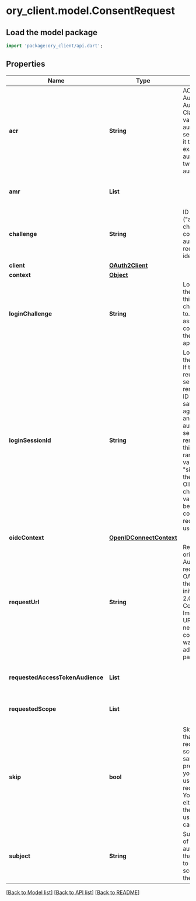 # ory_client.model.ConsentRequest

## Load the model package
```dart
import 'package:ory_client/api.dart';
```

## Properties
Name | Type | Description | Notes
------------ | ------------- | ------------- | -------------
**acr** | **String** | ACR represents the Authentication AuthorizationContext Class Reference value for this authentication session. You can use it to express that, for example, a user authenticated using two factor authentication. | [optional] 
**amr** | **List<String>** |  | [optional] [default to const []]
**challenge** | **String** | ID is the identifier (\"authorization challenge\") of the consent authorization request. It is used to identify the session. | 
**client** | [**OAuth2Client**](OAuth2Client.md) |  | [optional] 
**context** | [**Object**](.md) |  | [optional] 
**loginChallenge** | **String** | LoginChallenge is the login challenge this consent challenge belongs to. It can be used to associate a login and consent request in the login & consent app. | [optional] 
**loginSessionId** | **String** | LoginSessionID is the login session ID. If the user-agent reuses a login session (via cookie / remember flag) this ID will remain the same. If the user-agent did not have an existing authentication session (e.g. remember is false) this will be a new random value. This value is used as the \"sid\" parameter in the ID Token and in OIDC Front-/Back- channel logout. It's value can generally be used to associate consecutive login requests by a certain user. | [optional] 
**oidcContext** | [**OpenIDConnectContext**](OpenIDConnectContext.md) |  | [optional] 
**requestUrl** | **String** | RequestURL is the original OAuth 2.0 Authorization URL requested by the OAuth 2.0 client. It is the URL which initiates the OAuth 2.0 Authorization Code or OAuth 2.0 Implicit flow. This URL is typically not needed, but might come in handy if you want to deal with additional request parameters. | [optional] 
**requestedAccessTokenAudience** | **List<String>** |  | [optional] [default to const []]
**requestedScope** | **List<String>** |  | [optional] [default to const []]
**skip** | **bool** | Skip, if true, implies that the client has requested the same scopes from the same user previously. If true, you must not ask the user to grant the requested scopes. You must however either allow or deny the consent request using the usual API call. | [optional] 
**subject** | **String** | Subject is the user ID of the end-user that authenticated. Now, that end user needs to grant or deny the scope requested by the OAuth 2.0 client. | [optional] 

[[Back to Model list]](../README.md#documentation-for-models) [[Back to API list]](../README.md#documentation-for-api-endpoints) [[Back to README]](../README.md)


